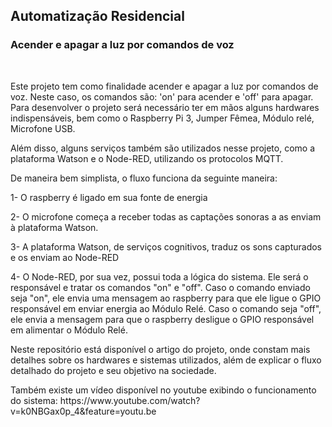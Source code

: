 <h2>Automatização Residencial</h2>

<h3>Acender e apagar a luz por comandos de voz</h3> 
<br>
<p> Este projeto tem como finalidade acender e apagar a luz por comandos de voz. 
Neste caso, os comandos são: 'on' para acender e 'off' para apagar.
Para desenvolver o projeto será necessário ter em mãos alguns hardwares indispensáveis,
bem como o Raspberry Pi 3, Jumper Fêmea, Módulo relé, Microfone USB. </p>

<p> Além disso, alguns serviços também são utilizados nesse projeto,
como a plataforma Watson e o Node-RED, utilizando os protocolos MQTT. </p>

<p> De maneira bem simplista, o fluxo funciona da seguinte maneira:</p>
<p> 1- O raspberry é ligado em sua fonte de energia</p>
<p> 2- O microfone começa a receber todas as captações sonoras a as enviam à plataforma Watson.</p>
<p> 3- A plataforma Watson, de serviços cognitivos, traduz os sons capturados e os enviam ao Node-RED </p>
<p> 4- O Node-RED, por sua vez, possui toda a lógica do sistema. Ele será o responsável e tratar os comandos "on" e "off".
Caso o comando enviado seja "on", ele envia uma mensagem ao raspberry para que ele ligue o GPIO responsável em enviar
energia ao Módulo Relé. Caso o comando seja "off", ele envia a mensagem para que o raspberry desligue
o GPIO responsável em alimentar o Módulo Relé.


<p> Neste repositório está disponível o artigo do projeto, onde constam mais
detalhes sobre os hardwares e sistemas utilizados, além de explicar o fluxo detalhado do projeto
e seu objetivo na sociedade. </p>

<p> Também existe um vídeo disponível no youtube exibindo o funcionamento do sistema: https://www.youtube.com/watch?v=k0NBGax0p_4&feature=youtu.be </p>




